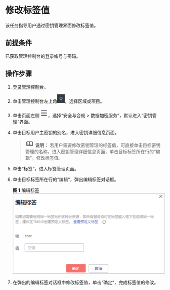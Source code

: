 # 修改标签值<a name="dew_01_0026"></a>

该任务指导用户通过密钥管理界面修改标签值。

## 前提条件<a name="se0da9788ade343bda4185c6a017a8d97"></a>

已获取管理控制台的登录帐号与密码。

## 操作步骤<a name="sd1817bef210540b2b4062385985a85df"></a>

1.  [登录管理控制台](https://console.huaweicloud.com)。
2.  单击管理控制台左上角![](figures/icon_region.png)，选择区域或项目。
3.  单击页面左侧![](figures/icon-servicelist.png)，选择“安全与合规  \>  数据加密服务“，默认进入“密钥管理“界面。

1.  单击目标用户主密钥的别名，进入密钥详细信息页面。

    >![](public_sys-resources/icon-note.gif) **说明：** 
    >若用户需要修改密钥管理的标签值，可直接单击目标密钥管理的名称，进入密钥管理详细信息页面，单击目标标签所在行的“编辑“，修改标签值。

2.  单击“标签“，进入标签管理页面。
3.  单击目标标签所在行的“编辑“，弹出编辑标签对话框。

    **图 1**  编辑标签<a name="fc21b4774073445f7a22f54789d517274"></a>  
    ![](figures/编辑标签.png "编辑标签")

4.  在弹出的编辑标签对话框中修改标签值，单击“确定“，完成标签值的修改。

